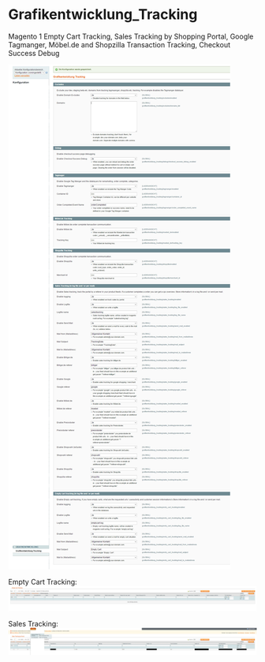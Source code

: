 # Grafikentwicklung_Tracking
Magento 1 Empty Cart Tracking, Sales Tracking by Shopping Portal, Google Tagmanger, Möbel.de and Shopzilla Transaction Tracking, Checkout Success Debug


![Alt text](screenshots/config.jpg?raw=true "Config")

Empty Cart Tracking:
![Alt text](screenshots/empty_cart_tracking.jpg?raw=true "empty cart tracking")

Sales Tracking:
![Alt text](screenshots/sales_tracking.jpg?raw=true "sales tracking")